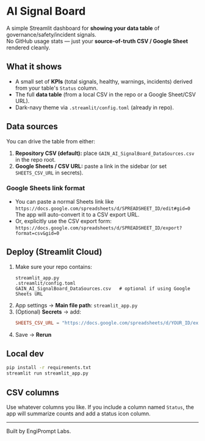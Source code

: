 
# AI Signal Board

A simple Streamlit dashboard for **showing your data table** of governance/safety/incident signals.  
No GitHub usage stats — just your **source-of-truth CSV / Google Sheet** rendered cleanly.

## What it shows
- A small set of **KPIs** (total signals, healthy, warnings, incidents) derived from your table's `Status` column.
- The full **data table** (from a local CSV in the repo or a Google Sheet/CSV URL).
- Dark-navy theme via `.streamlit/config.toml` (already in repo).

## Data sources
You can drive the table from either:
1. **Repository CSV (default):** place `GAIN_AI_SignalBoard_DataSources.csv` in the repo root.
2. **Google Sheets / CSV URL:** paste a link in the sidebar (or set `SHEETS_CSV_URL` in secrets).

### Google Sheets link format
- You can paste a normal Sheets link like  
  `https://docs.google.com/spreadsheets/d/SPREADSHEET_ID/edit#gid=0`  
  The app will auto-convert it to a CSV export URL.
- Or, explicitly use the CSV export form:  
  `https://docs.google.com/spreadsheets/d/SPREADSHEET_ID/export?format=csv&gid=0`

## Deploy (Streamlit Cloud)
1. Make sure your repo contains:
   ```
   streamlit_app.py
   .streamlit/config.toml
   GAIN_AI_SignalBoard_DataSources.csv   # optional if using Google Sheets URL
   ```
2. App settings → **Main file path**: `streamlit_app.py`
3. (Optional) **Secrets** → add:
   ```toml
   SHEETS_CSV_URL = "https://docs.google.com/spreadsheets/d/YOUR_ID/export?format=csv&gid=0"
   ```
4. Save → **Rerun**

## Local dev
```bash
pip install -r requirements.txt
streamlit run streamlit_app.py
```

## CSV columns
Use whatever columns you like. If you include a column named `Status`, the app will summarize counts and add a status icon column.

---

Built by EngiPrompt Labs.
